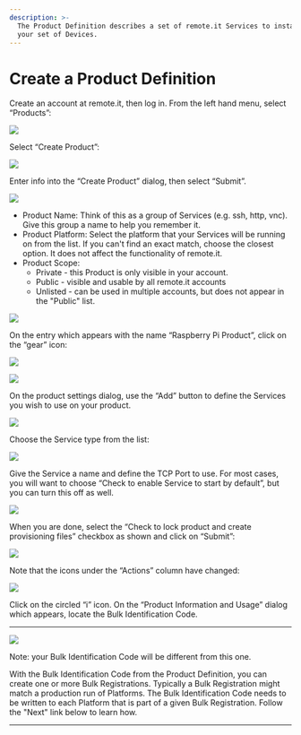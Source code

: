 ```yaml
---
description: >-
  The Product Definition describes a set of remote.it Services to install on
  your set of Devices.
---
```


# Create a Product Definition

Create an account at remote.it, then log in.  From the left hand menu, select “Products”:

![](../../.gitbook/assets/image%20%2897%29.png)

Select “Create Product”:

![](../../.gitbook/assets/image%20%2873%29.png)

Enter info into the “Create Product” dialog, then select “Submit”.

![](../../.gitbook/assets/image%20%28146%29.png)

* Product Name: Think of this as a group of Services \(e.g. ssh, http, vnc\).  Give this group a name to help you remember it.
* Product Platform: Select the platform that your Services will be running on from the list.  If you can't find an exact match, choose the closest option.  It does not affect the functionality of remote.it.
* Product Scope: 
  * Private - this Product is only visible in your account.
  * Public - visible and usable by all remote.it accounts
  * Unlisted - can be used in multiple accounts, but does not appear in the "Public" list.

![](../../.gitbook/assets/image%20%28413%29.png)

On the entry which appears with the name “Raspberry Pi Product”, click on the “gear” icon:

![](../../.gitbook/assets/image%20%2871%29.png)

![](../../.gitbook/assets/image%20%28268%29.png)

On the product settings dialog, use the “Add” button to define the Services you wish to use on your product.  

![](../../.gitbook/assets/image%20%28327%29.png)

Choose the Service type from the list:

![](../../.gitbook/assets/image%20%28390%29.png)

Give the Service a name and define the TCP Port to use.  For most cases, you will want to choose “Check to enable Service to start by default”, but you can turn this off as well.

![](../../.gitbook/assets/image%20%28411%29.png)

When you are done, select the “Check to lock product and create provisioning files” checkbox as shown and click on “Submit”:

![](../../.gitbook/assets/image%20%28312%29.png)

Note that the icons under the “Actions” column have changed:

![](../../.gitbook/assets/image%20%28449%29.png)

Click on the circled “i” icon.  On the “Product Information and Usage” dialog which appears, locate the Bulk Identification Code.  
****

![](../../.gitbook/assets/image%20%28317%29.png)

Note: your Bulk Identification Code will be different from this one.  

With the Bulk Identification Code from the Product Definition, you can create one or more Bulk Registrations.  Typically a Bulk Registration might match a production run of Platforms.  The Bulk Identification Code needs to be written to each Platform that is part of a given Bulk Registration.  Follow the "Next" link below to learn how.  
****

